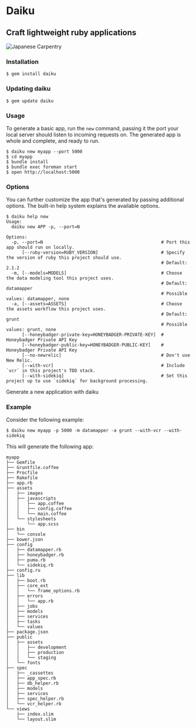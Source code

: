 # Daiku
## Craft lightweight ruby applications

![Japanese Carpentry](http://upload.wikimedia.org/wikipedia/commons/0/0d/Wagoya_-_Japanese_Roof_Structure.jpg)


### Installation

    $ gem install daiku

### Updating daiku

    $ gem update daiku


### Usage

To generate a basic app, run the `new` command, passing it the port your local server should listen to incoming requests on. The generated app is whole and complete, and ready to run.

    $ daiku new myapp --port 5000
    $ cd myapp
    $ bundle install
    $ bundle exec foreman start
    $ open http://localhost:5000

### Options

You can further customize the app that's generated by passing additional options. The built-in help system explains the available options.

    $ daiku help new
    Usage:
      daiku new APP -p, --port=N

    Options:
      -p, --port=N                                             # Port this app should run on locally.
          [--ruby-version=RUBY_VERSION]                        # Specify the version of ruby this project should use.
                                                               # Default: 2.1.2
      -m, [--models=MODELS]                                    # Choose the data modeling tool this project uses.
                                                               # Default: datamapper
                                                               # Possible values: datamapper, none
      -a, [--assets=ASSETS]                                    # Choose the assets workflow this project uses.
                                                               # Default: grunt
                                                               # Possible values: grunt, none
          [--honeybadger-private-key=HONEYBADGER-PRIVATE-KEY]  # Honeybadger Private API Key
          [--honeybadger-public-key=HONEYBADGER-PUBLIC-KEY]    # Honeybadger Private API Key
          [--no-newrelic]                                      # Don't use New Relic.
          [--with-vcr]                                         # Include `vcr` in this project's TDD stack.
          [--with-sidekiq]                                     # Set this project up to use `sidekiq` for background processing.

Generate a new application with daiku


### Example

Consider the following example:

    $ daiku new myapp -p 5000 -m datamapper -a grunt --with-vcr --with-sidekiq

This will generate the following app:

````
myapp
├── Gemfile
├── Gruntfile.coffee
├── Procfile
├── Rakefile
├── app.rb
├── assets
│   ├── images
│   ├── javascripts
│   │   ├── app.coffee
│   │   ├── config.coffee
│   │   └── main.coffee
│   └── stylesheets
│       └── app.scss
├── bin
│   └── console
├── bower.json
├── config
│   ├── datamapper.rb
│   ├── honeybadger.rb
│   ├── puma.rb
│   └── sidekiq.rb
├── config.ru
├── lib
│   ├── boot.rb
│   ├── core_ext
│   │   └── frame_options.rb
│   ├── errors
│   │   └── app.rb
│   ├── jobs
│   ├── models
│   ├── services
│   ├── tasks
│   └── values
├── package.json
├── public
│   ├── assets
│   │   ├── development
│   │   ├── production
│   │   └── staging
│   └── fonts
├── spec
│   ├── _cassettes
│   ├── app_spec.rb
│   ├── db_helper.rb
│   ├── models
│   ├── services
│   ├── spec_helper.rb
│   └── vcr_helper.rb
└── views
    ├── index.slim
    └── layout.slim
````
